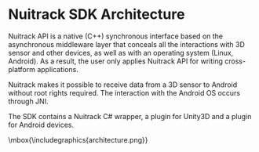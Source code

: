 # Nuitrack SDK Architecture 

Nuitrack API is a native (C++) synchronous interface based on the
asynchronous middleware layer that conceals all the interactions with 3D
sensor and other devices, as well as with an operating system (Linux,
Android). As a result, the user only applies Nuitrack API for writing
cross-platform applications.

Nuitrack makes it possible to receive data from a 3D sensor to Android
without root rights required. The interaction with the Android OS occurs
through JNI.

The SDK contains a Nuitrack C\# wrapper, a plugin for Unity3D and a
plugin for Android devices.

\mbox{\includegraphics{architecture.png}}
